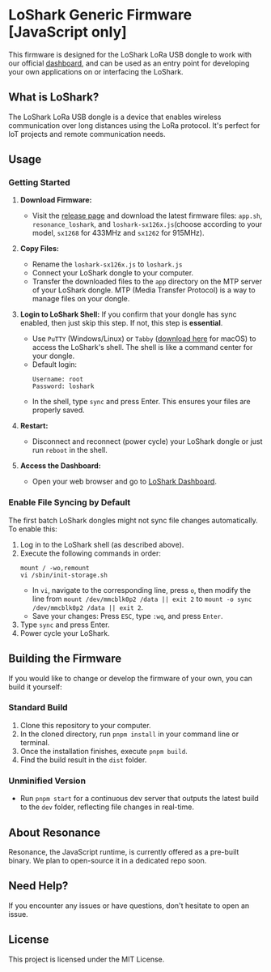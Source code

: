 # LoShark Generic Firmware \[JavaScript only\]

This firmware is designed for the LoShark LoRa USB dongle to work with our official [dashboard](https://su.mk/loshark-app), and can be used as an entry point for developing your own applications on or interfacing the LoShark.

## What is LoShark?
The LoShark LoRa USB dongle is a device that enables wireless communication over long distances using the LoRa protocol. It's perfect for IoT projects and remote communication needs.

## Usage

### Getting Started
1. **Download Firmware:**
	- Visit the [release page](https://github.com/SudoMaker/loshark-generic-firmware/tags) and download the latest firmware files: `app.sh`, `resonance_loshark`, and `loshark-sx126x.js`(choose according to your model, `sx1268` for 433MHz and `sx1262` for 915MHz).
2. **Copy Files:**
	- Rename the `loshark-sx126x.js` to `loshark.js`
	- Connect your LoShark dongle to your computer.
	- Transfer the downloaded files to the `app` directory on the MTP server of your LoShark dongle. MTP (Media Transfer Protocol) is a way to manage files on your dongle.
3. **Login to LoShark Shell:**
	If you confirm that your dongle has sync enabled, then just skip this step. If not, this step is **essential**.

	- Use `PuTTY` (Windows/Linux) or `Tabby` ([download here](https://github.com/Eugeny/tabby) for macOS) to access the LoShark's shell. The shell is like a command center for your dongle.
	- Default login:
		 ```
		 Username: root
		 Password: loshark
		 ```
	- In the shell, type `sync` and press Enter. This ensures your files are properly saved.
4. **Restart:**
	- Disconnect and reconnect (power cycle) your LoShark dongle or just run `reboot` in the shell.
5. **Access the Dashboard:**
	- Open your web browser and go to [LoShark Dashboard](https://su.mk/loshark-app).

### Enable File Syncing by Default
The first batch LoShark dongles might not sync file changes automatically. To enable this:

1. Log in to the LoShark shell (as described above).
2. Execute the following commands in order:
	 ```
	 mount / -wo,remount
	 vi /sbin/init-storage.sh
	 ```
	- In `vi`, navigate to the corresponding line, press `o`, then modify the line from `mount /dev/mmcblk0p2 /data || exit 2` to `mount -o sync /dev/mmcblk0p2 /data || exit 2`.
	- Save your changes: Press `ESC`, type `:wq`, and press `Enter`.
3. Type `sync` and press Enter.
4. Power cycle your LoShark.

## Building the Firmware

If you would like to change or develop the firmware of your own, you can build it yourself:

### Standard Build
1. Clone this repository to your computer.
2. In the cloned directory, run `pnpm install` in your command line or terminal.
3. Once the installation finishes, execute `pnpm build`.
4. Find the build result in the `dist` folder.

### Unminified Version
- Run `pnpm start` for a continuous dev server that outputs the latest build to the `dev` folder, reflecting file changes in real-time.

## About Resonance
Resonance, the JavaScript runtime, is currently offered as a pre-built binary. We plan to open-source it in a dedicated repo soon.

## Need Help?
If you encounter any issues or have questions, don't hesitate to open an issue.

## License
This project is licensed under the MIT License.

